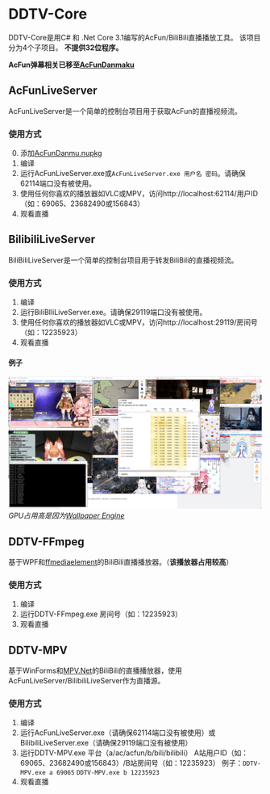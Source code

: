 
# DDTV-Core
DDTV-Core是用C# 和 .Net Core 3.1编写的AcFun/BiliBili直播播放工具。
该项目分为4个子项目。
**不提供32位程序。**

**AcFun弹幕相关已移至[AcFunDanmaku](https://github.com/wpscott/AcFunDanmaku)**

## AcFunLiveServer
AcFunLiveServer是一个简单的控制台项目用于获取AcFun的直播视频流。
### 使用方式
0. 添加[AcFunDanmu.nupkg](https://github.com/wpscott/AcFunDanmaku/releases/download/2020.06.12/AcFunDanmu.1.0.2.nupkg)
1. 编译
2. 运行AcFunLiveServer.exe或`AcFunLiveServer.exe 用户名 密码`。请确保62114端口没有被使用。
3. 使用任何你喜欢的播放器如VLC或MPV，访问http://localhost:62114/用户ID （如：69065、23682490或156843）
4. 观看直播

## BilibiliLiveServer
BiliBiliLiveServer是一个简单的控制台项目用于转发BiliBili的直播视频流。
### 使用方式
1. 编译
2. 运行BiliBIliLiveServer.exe。请确保29119端口没有被使用。
3. 使用任何你喜欢的播放器如VLC或MPV，访问http://localhost:29119/房间号 （如：12235923）
4. 观看直播
#### 例子
![例子](https://raw.githubusercontent.com/wpscott/DDTV-Core/master/sample/sample.png)
*GPU占用高是因为[Wallpaper Engine](https://www.wallpaperengine.io/)*

## DDTV-FFmpeg
基于WPF和[ffmediaelement](https://github.com/unosquare/ffmediaelement)的BiliBili直播播放器。（**该播放器占用较高**）
### 使用方式
1. 编译
2. 运行DDTV-FFmpeg.exe 房间号（如：12235923）
3. 观看直播

## DDTV-MPV
基于WinForms和[MPV.Net](https://github.com/hudec117/Mpv.NET-lib-)的BiliBili的直播播放器，使用AcFunLiveServer/BilibiliLiveServer作为直播源。
### 使用方式
1. 编译
2. 运行AcFunLiveServer.exe（请确保62114端口没有被使用）或BilibiliLiveServer.exe（请确保29119端口没有被使用）
3. 运行DDTV-MPV.exe 平台（a/ac/acfun/b/bili/bilibili） A站用户ID（如：69065、23682490或156843）/B站房间号（如：12235923）
例子：`DDTV-MPV.exe a 69065` `DDTV-MPV.exe b 12235923`
4. 观看直播
